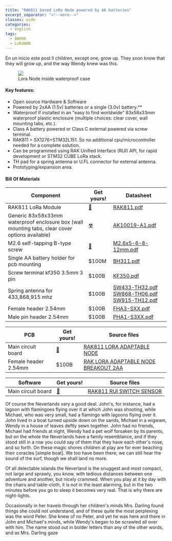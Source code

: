 ```yaml
---
title: "RAK811 based LoRa Node powered by AA batteries"
excerpt_separator: "<!--more-->"
classes: wide
categories:
  - english
tags:
  - AN000
  - LoRaWAN
---
```


En un inicio este post ll children, except one, grow up. They soon know that they will grow up, and the way Wendy knew was this.

<figure>
	<a href="/assets/images/RAK811_NODE_OPEN.JPG"> <img src="/assets/images/RAK811_NODE_OPEN.JPG"> </a>
	<figcaption>Lora Node inside waterproof case</figcaption>
</figure>

#### Key features:
* Open source Hardware & Software
* Powered by 2xAA (1.5v) batteries or a single (3.0v) battery.**
* Waterproof if installed in an "easy to find worldwide" 83x58x33mm waterproof plastic enclosure (multiple choices: clear cover, wall mounting tabs, etc.).
* Class A battery powered or Class C external powered via screw terminal.
* RAK811 = SX1276+STM32L151. So no additional cpu/microcontroller needed for a complete solution.
* Can be programmed using RAK Unified Interface (RUI) API, for rapid development or STM32 CUBE LoRa stack.
* TH pad for a spring antenna or U.FL connector for external antenna.
* Prototyping/expansion area.

#### Bill Of Materials

| Component         | Get yours! | Datasheet                                          | 
| -------- | ------ | ------------------------------------------------------------ |
| RAK811 LoRa Module    | [💸](#)     | [RAK811.pdf](/assets/pdf/RAK811.pdf)           |
| Generic 83x58x33mm waterproof enclosure box (wall mounting tabs, clear cover options available)    | [☢](#)  | [AK10019-A1.pdf](/assets/pdf/AK10019-A1.pdf)                               |
| M2.6 self-tapping B-type screw    | [💸](#)     | [M2.6x5-6-8-12mm.pdf](/assets/pdf/M2.6x5-6-8-12mm.pdf)           |
| Single AA battery holder for pcb mounting | $100M  | [BH311.pdf](/assets/pdf/BH311.pdf) | 
| Screw terminal kf350 3.5mm 3 pin | $100B  | [KF350.pdf](/assets/pdf/KF350.pdf)                           |
| Spring antenna for 433,868,915 mhz| $100B  | [SW433-TH32.pdf](/assets/pdf/SW433-TH32.pdf) [SW868-TH06.pdf](/assets/pdf/SW868-TH06.pdf) [SW915-TH12.pdf](/assets/pdf/SW915-TH12.pdf)
| Female header 2.54mm  | $100B  | [FHA3-SXX.pdf](/assets/pdf/FHA3-S1XX.pdf)                           |
| Male pin header 2.54mm  | $100B  | [PHA1-S3XX.pdf](/assets/pdf/PHA1-S3XX.pdf)                           |

| PCB    | Get yours! | Source files                                          | 
| -------- | ------ | ------------------------------------------------------------ |
| Main circuit board    | [💸](#)     | [RAK811 LORA ADAPTABLE NODE](https://github.com/galopago/RAK811_LORA_ADAPTABLE_NODE)           |
| Female header 2.54mm  | $100B  | [RAK LORA ADAPTABLE NODE BREAKOUT 2AA](https://github.com/galopago/RAK_LORA_ADAPTABLE_NODE_BREAKOUT_2AA)        |

| Software    | Get yours! | Source files                                          | 
| -------- | ------ | ------------------------------------------------------------ |
| Main circuit board    | [💸](#)     | [RAK811 RUI SWITCH SENSOR](https://github.com/galopago/RAK811_RUI_SWITCH_SENSOR)           |


Of course the Neverlands vary a good deal. John's, for instance, had a lagoon with flamingoes flying over it at which John was shooting, while Michael, who was very small, had a flamingo with lagoons flying over it. John lived in a boat turned upside down on the sands, Michael in a wigwam, Wendy in a house of leaves deftly sewn together. John had no friends, Michael had friends at night, Wendy had a pet wolf forsaken by its parents, but on the whole the Neverlands have a family resemblance, and if they stood still in a row you could say of them that they have each other's nose, and so forth. On these magic shores children at play are for ever beaching their coracles [simple boat]. We too have been there; we can still hear the sound of the surf, though we shall land no more.

Of all delectable islands the Neverland is the snuggest and most compact, not large and sprawly, you know, with tedious distances between one adventure and another, but nicely crammed. When you play at it by day with the chairs and table-cloth, it is not in the least alarming, but in the two minutes before you go to sleep it becomes very real. That is why there are night-lights.

Occasionally in her travels through her children's minds Mrs. Darling found things she could not understand, and of these quite the most perplexing was the word Peter. She knew of no Peter, and yet he was here and there in John and Michael's minds, while Wendy's began to be scrawled all over with him. The name stood out in bolder letters than any of the other words, and as Mrs. Darling gaze